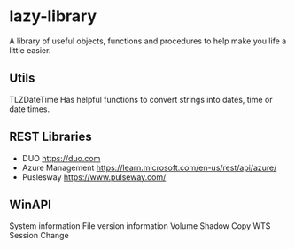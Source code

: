 # lazy-library
A library of useful objects, functions and procedures to help make you life a little easier.

Utils
-----
TLZDateTime
Has helpful functions to convert strings into dates, time or date times. 

REST Libraries
--------------
- DUO https://duo.com
- Azure Management https://learn.microsoft.com/en-us/rest/api/azure/
- Puslesway https://www.pulseway.com/

WinAPI
------
System information
File version information
Volume Shadow Copy
WTS Session Change

